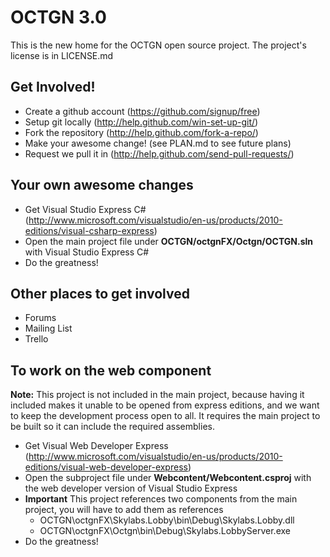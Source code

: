 OCTGN 3.0
=================================================
This is the new home for the OCTGN open source project.  The project's license is in LICENSE.md


Get Involved! 
-------------------------------------------------
* Create a github account (https://github.com/signup/free)
* Setup git locally (http://help.github.com/win-set-up-git/)
* Fork the repository (http://help.github.com/fork-a-repo/)
* Make your awesome change! (see PLAN.md to see future plans)
* Request we pull it in (http://help.github.com/send-pull-requests/)


Your own awesome changes
-------------------------------------------------
* Get Visual Studio Express C# (http://www.microsoft.com/visualstudio/en-us/products/2010-editions/visual-csharp-express)
* Open the main project file under **OCTGN/octgnFX/Octgn/OCTGN.sln** with Visual Studio Express C#
* Do the greatness!


Other places to get involved
-------------------------------------------------
* Forums
* Mailing List
* Trello


To work on the web component
-------------------------------------------------
**Note:** This project is not included in the main project, because having it included makes it unable to be opened from 
express editions, and we want to keep the development process open to all.  It requires the main project to be built so 
it can include the required assemblies.

* Get Visual Web Developer Express (http://www.microsoft.com/visualstudio/en-us/products/2010-editions/visual-web-developer-express)
* Open the subproject file under **Webcontent/Webcontent.csproj** with the web developer version of Visual Studio Express
* **Important** This project references two components from the main project, you will have to add them as references
  * OCTGN\octgnFX\Skylabs.Lobby\bin\Debug\Skylabs.Lobby.dll 
  * OCTGN\octgnFX\Octgn\bin\Debug\Skylabs.LobbyServer.exe
* Do the greatness! 
